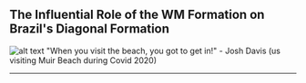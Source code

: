## The Influential Role of the WM Formation on Brazil's Diagonal Formation

![alt text](https://github.com/mattyshen/mattyshen.github.io/blob/main/diagonal.png?raw=true)
"When you visit the beach, you got to get in!" - Josh Davis (us visiting Muir Beach during Covid 2020)

---
